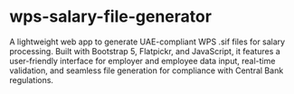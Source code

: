 # wps-salary-file-generator
A lightweight web app to generate UAE-compliant WPS .sif files for salary processing. Built with Bootstrap 5, Flatpickr, and JavaScript, it features a user-friendly interface for employer and employee data input, real-time validation, and seamless file generation for compliance with Central Bank regulations.
